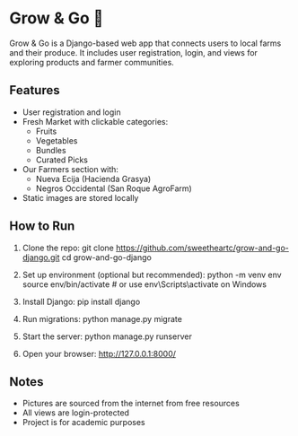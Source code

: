 # Grow & Go 🌱

Grow & Go is a Django-based web app that connects users to local farms and their produce. It includes user registration, login, and views for exploring products and farmer communities.

## Features

- User registration and login
- Fresh Market with clickable categories:
  - Fruits
  - Vegetables
  - Bundles
  - Curated Picks
- Our Farmers section with:
  - Nueva Ecija (Hacienda Grasya)
  - Negros Occidental (San Roque AgroFarm)
- Static images are stored locally

## How to Run

1. Clone the repo:
   git clone https://github.com/sweetheartc/grow-and-go-django.git
   cd grow-and-go-django

2. Set up environment (optional but recommended):
   python -m venv env
   source env/bin/activate  # or use env\Scripts\activate on Windows

3. Install Django:
   pip install django

4. Run migrations:
   python manage.py migrate

5. Start the server:
   python manage.py runserver

6. Open your browser:
   http://127.0.0.1:8000/

## Notes
- Pictures are sourced from the internet from free resources
- All views are login-protected
- Project is for academic purposes
